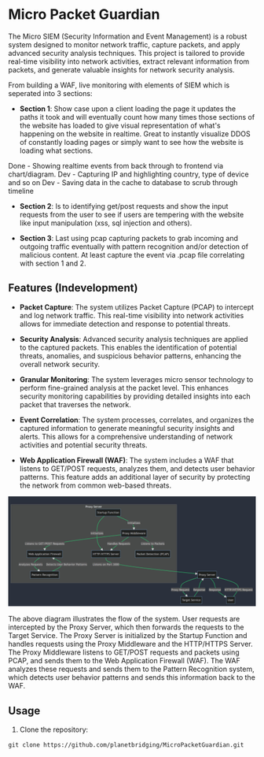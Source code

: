 # Micro Packet Guardian

The Micro SIEM (Security Information and Event Management) is a robust system designed to monitor network traffic, capture packets, and apply advanced security analysis techniques. This project is tailored to provide real-time visibility into network activities, extract relevant information from packets, and generate valuable insights for network security analysis.

From building a WAF, live monitoring with elements of SIEM which is seperated into 3 sections:

- **Section 1**: Show case upon a client loading the page it updates the paths it took and will eventually count how many times those sections of the website has loaded to give visual representation of what's happening on the website in realtime. Great to instantly visualize DDOS of constantly loading pages or simply want to see how the website is loading what sections.

Done - Showing realtime events from back through to frontend via chart/diagram.
Dev - Capturing IP and highlighting country, type of device and so on
Dev - Saving data in the cache to database to scrub through timeline

- **Section 2**: Is to identifying get/post requests and show the input requests from the user to see if users are tempering with the website like input manipulation (xss, sql injection and others).

- **Section 3**: Last using pcap capturing packets to grab incoming and outgoing traffic eventually with pattern recognition and/or detection of malicious content. At least capture the event via .pcap file correlating with section 1 and 2.

## Features (Indevelopment)

- **Packet Capture**: The system utilizes Packet Capture (PCAP) to intercept and log network traffic. This real-time visibility into network activities allows for immediate detection and response to potential threats.

- **Security Analysis**: Advanced security analysis techniques are applied to the captured packets. This enables the identification of potential threats, anomalies, and suspicious behavior patterns, enhancing the overall network security.

- **Granular Monitoring**: The system leverages micro sensor technology to perform fine-grained analysis at the packet level. This enhances security monitoring capabilities by providing detailed insights into each packet that traverses the network.

- **Event Correlation**: The system processes, correlates, and organizes the captured information to generate meaningful security insights and alerts. This allows for a comprehensive understanding of network activities and potential security threats.

- **Web Application Firewall (WAF)**: The system includes a WAF that listens to GET/POST requests, analyzes them, and detects user behavior patterns. This feature adds an additional layer of security by protecting the network from common web-based threats.

![Diagram](./micropacketguadian.jpg)

The above diagram illustrates the flow of the system. User requests are intercepted by the Proxy Server, which then forwards the requests to the Target Service. The Proxy Server is initialized by the Startup Function and handles requests using the Proxy Middleware and the HTTP/HTTPS Server. The Proxy Middleware listens to GET/POST requests and packets using PCAP, and sends them to the Web Application Firewall (WAF). The WAF analyzes these requests and sends them to the Pattern Recognition system, which detects user behavior patterns and sends this information back to the WAF.

## Usage

1. Clone the repository:

```shell
git clone https://github.com/planetbridging/MicroPacketGuardian.git
```
